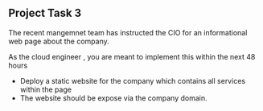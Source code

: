 ## Project Task 3

The recent mangemnet team has instructed the CIO for an informational web page about the company.

As the cloud engineer , you are meant to implement this within the next 48 hours

* Deploy a static website for the company which contains all services within the page
* The website should be expose via the company domain.
